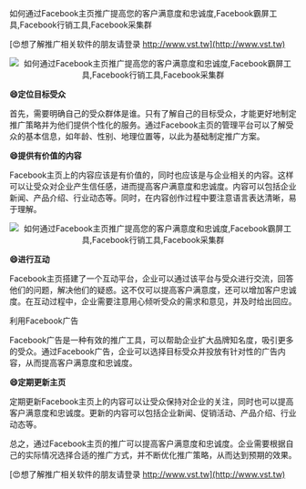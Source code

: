 如何通过Facebook主页推广提高您的客户满意度和忠诚度,Facebook霸屏工具,Facebook行销工具,Facebook采集群

[😍想了解推广相关软件的朋友请登录 http://www.vst.tw](http://www.vst.tw)

 <center><img src="https://vst.tw/MP4/tuiguang/png/1.png" alt="如何通过Facebook主页推广提高您的客户满意度和忠诚度,Facebook霸屏工具,Facebook行销工具,Facebook采集群"></center>

**😄定位目标受众**

首先，需要明确自己的受众群体是谁。只有了解自己的目标受众，才能更好地制定推广策略并为他们提供个性化的服务。通过Facebook主页的管理平台可以了解受众的基本信息，如年龄、性别、地理位置等，以此为基础制定推广方案。

**😄提供有价值的内容**

Facebook主页上的内容应该是有价值的，同时也应该是与企业相关的内容。这样可以让受众对企业产生信任感，进而提高客户满意度和忠诚度。内容可以包括企业新闻、产品介绍、行业动态等。同时，在内容创作过程中要注意语言表达清晰，易于理解。

 <center><img src="https://vst.tw/MP4/tuiguang/png/0.png" alt="如何通过Facebook主页推广提高您的客户满意度和忠诚度,Facebook霸屏工具,Facebook行销工具,Facebook采集群"></center>

**😄进行互动**

Facebook主页搭建了一个互动平台，企业可以通过该平台与受众进行交流，回答他们的问题，解决他们的疑惑。这不仅可以提高客户满意度，还可以增加客户忠诚度。在互动过程中，企业需要注意用心倾听受众的需求和意见，并及时给出回应。

利用Facebook广告

Facebook广告是一种有效的推广工具，可以帮助企业扩大品牌知名度，吸引更多的受众。通过Facebook广告，企业可以选择目标受众并投放有针对性的广告内容，从而提高客户满意度和忠诚度。

**😄定期更新主页**

定期更新Facebook主页上的内容可以让受众保持对企业的关注，同时也可以提高客户满意度和忠诚度。更新的内容可以包括企业新闻、促销活动、产品介绍、行业动态等。

总之，通过Facebook主页的推广可以提高客户满意度和忠诚度。企业需要根据自己的实际情况选择合适的推广方式，并不断优化推广策略，从而达到预期的效果。

[😍想了解推广相关软件的朋友请登录 http://www.vst.tw](http://www.vst.tw)



